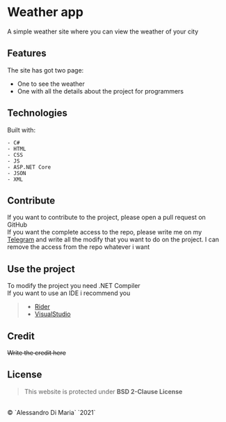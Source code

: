 # Weather app

A simple weather site where you can view the weather of your city

## Features

The site has got two page:
- One to see the weather
- One with all the details about the project for programmers

## Technologies

Built with:
```
- C#
- HTML
- CSS
- JS
- ASP.NET Core
- JSON
- XML
```

## Contribute

If you want to contribute to the project, please open a pull request on GitHub
<br>
If you want the complete access to the repo, please write me on my [Telegram](https://t.me/im_al3x)
and write all the modify that you want to do on the project.
I can remove the access from the repo whatever i want

## Use the project

To modify the project you need .NET Compiler
<br>
If you want to use an IDE i recommend you
> - [Rider](https://www.jetbrains.com/rider)
> - [VisualStudio](https://visualstudio.microsoft.com)

## Credit

~~Write the credit here~~

## License

> This website is protected under **BSD 2-Clause License**
<br>
&copy; `Alessandro Di Maria` `2021`